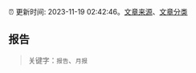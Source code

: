 :alarm_clock: 更新时间: 2023-11-19 02:42:46。[文章来源](/README.md)、[文章分类](/TAGS.md)

## 报告


> 关键字：`报告`、`月报`




